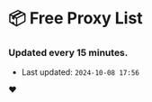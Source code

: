 # :package: Free Proxy List
### Updated every 15 minutes.

- Last updated: `2024-10-08 17:56`

:heart:
